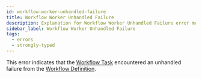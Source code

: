 ```yaml
---
id: workflow-worker-unhandled-failure
title: Workflow Worker Unhandled Failure
description: Explanation for Workflow Worker Unhandled Failure error message, and how to fix it.
sidebar_label: Workflow Worker Unhandled Failure
tags:
  - errors
  - strongly-typed
---
```


This error indicates that the [Workflow Task](/concepts/what-is-a-workflow-task) encountered an unhandled failure from the [Workflow Definition](/concepts/what-is-a-workflow-definition).

<!--TODO: more info needed -->

